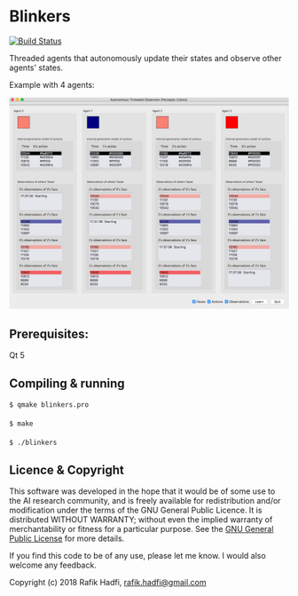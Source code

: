 # Blinkers

[![Build Status](https://travis-ci.org/{raviq}/{Blinkers}.png?branch=master)](https://travis-ci.org/{raviq}/{Blinkers})


Threaded agents that autonomously update their states and observe other agents' states.

Example with 4 agents:

<p align="center">
	<img src="https://github.com/raviq/Blinkers/blob/master/screen_shot.png" width="700">
</p>


## Prerequisites:

Qt 5

## Compiling & running

```sh
$ qmake blinkers.pro

$ make

$ ./blinkers
```


## Licence & Copyright
This software was developed in the hope that it would be of some use to the AI research community, and is freely available for redistribution and/or modification under the terms of the GNU General Public Licence. It is distributed WITHOUT WARRANTY; without even the implied warranty of merchantability or fitness for a particular purpose. See the [GNU General Public License](https://github.com/raviq/Blinkers/blob/master/LICENCE.md) for more details. 

If you find this code to be of any use, please let me know. I would also welcome any feedback.

Copyright (c) 2018 Rafik Hadfi, rafik.hadfi@gmail.com
